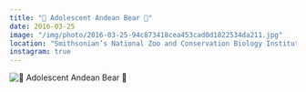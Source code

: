 ```yaml
---
title: "🐻 Adolescent Andean Bear 🐻"
date: 2016-03-25
image: "/img/photo/2016-03-25-94c873418cea453cad0d1822534da211.jpg"
location: "Smithsonian’s National Zoo and Conservation Biology Institute"
instagram: true
---
```


![🐻 Adolescent Andean Bear 🐻](/img/photo/2016-03-25-94c873418cea453cad0d1822534da211.jpg)
